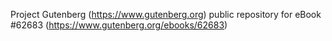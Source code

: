 Project Gutenberg (https://www.gutenberg.org) public repository for eBook #62683 (https://www.gutenberg.org/ebooks/62683)

